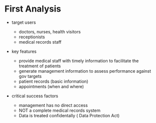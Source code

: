 # First Analysis

- target users
  - doctors, nurses, health visitors
  - receptionists
  - medical records staff

- key features
  - provide medical staff with timely information to facilitate the treatment of patients
  - generate management information to assess performance against gov targets
  - patient records (basic information)
  - appointments (when and where)

- critical success factors
  - management has no direct access
  - NOT a complete medical records system
  - Data is treated confidentally ( Data Protection Act) 

